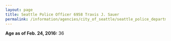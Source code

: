 ```yaml
---
layout: page
title: Seattle Police Officer 6958 Travis J. Sauer
permalink: /information/agencies/city_of_seattle/seattle_police_department/copbook/6958/
---
```


**Age as of Feb. 24, 2016:** 36
